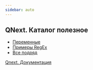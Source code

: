 ```yaml
---
sidebar: auto
---
```


## QNext. Каталог полезное
* [Переменные](/docs-test/ph/QNext-admin-useful-variables-06-24)
* [Примеры RegEx](/docs-test/ph/QNext-admin-useful-regex-07-04)
* [Все подряд](/docs-test/ph/QNext-admin-other-06-20)



[Qnext. Документация](/docs-test/ph/QNext-admin-documentation-05-08)
